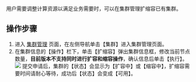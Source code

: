 用户需要调整计算资源以满足业务需要时，可以在集群管理扩缩容已有集群。

## 操作步骤

1. 进入 [集群管理](https://sparkling.cloud.tencent.com) 页面，在左侧导航单击【集群】进入集群管理页面。
2. 在集群信息的【操作】栏下，单击【扩缩容】弹出集群信息框，修改当前节点数量，**目前版本不支持同时进行扩容和缩容操作**，确认信息后单击【执行】。
   ![](https://main.qcloudimg.com/raw/a5a481b52bea0ef12475ea2baa7a333b.png)
    提交申请后，集群的【状态】会显示为【扩容中】或【缩容中】，扩缩容需要时间请耐心等待，成功后【状态】会变成【可用】。
